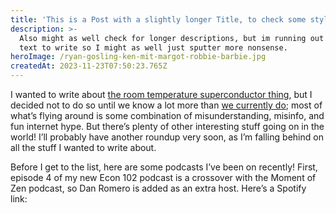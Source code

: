 ```yaml
---
title: 'This is a Post with a slightly longer Title, to check some styling'
description: >-
  Also might as well check for longer descriptions, but im running out of fluff
  text to write so I might as well just sputter more nonsense.
heroImage: /ryan-gosling-ken-mit-margot-robbie-barbie.jpg
createdAt: 2023-11-23T07:50:23.765Z
---
```


I wanted to write about [the room temperature superconductor thing](https://www.cnet.com/tech/computing/lk-99-superconductor-maybe-a-breakthrough-maybe-not-so-much/), but I decided not to do so until we know a lot more than [we currently do](https://twitter.com/CJHandmer/status/1686559014942089216);
most of what’s flying around is some combination of misunderstanding,
misinfo, and fun internet hype. But there’s plenty of other interesting
stuff going on in the world! I’ll probably have another roundup very
soon, as I’m falling behind on all the stuff I wanted to write about.

Before
I get to the list, here are some podcasts I’ve been on recently! First,
episode 4 of my new Econ 102 podcast is a crossover with the Moment of
Zen podcast, so Dan Romero is added as an extra host. Here’s a Spotify
link:
